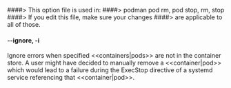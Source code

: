 ####> This option file is used in:
####>   podman pod rm, pod stop, rm, stop
####> If you edit this file, make sure your changes
####> are applicable to all of those.
#### **--ignore**, **-i**

Ignore errors when specified <<containers|pods>> are not in the container store.  A user
might have decided to manually remove a <<container|pod>> which would lead to a failure
during the ExecStop directive of a systemd service referencing that <<container|pod>>.
